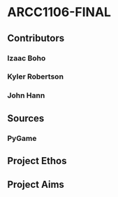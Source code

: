 # ARCC1106-FINAL

## Contributors
  ### Izaac Boho
  ### Kyler Robertson
  ### John Hann
## Sources
  ### PyGame
## Project Ethos

## Project Aims

